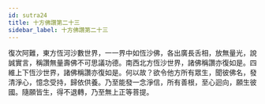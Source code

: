 ```yaml
---
id: sutra24
title: 十方佛讚第二十三
sidebar_label: 十方佛讚第二十三
---
```


復次阿難，東方恆河沙數世界，一一界中如恆沙佛，各出廣長舌相，放無量光，說誠實言，稱讚無量壽佛不可思議功德。南西北方恆沙世界，諸佛稱讚亦復如是。四維上下恆沙世界，諸佛稱讚亦復如是。何以故？欲令他方所有眾生，聞彼佛名，發清淨心，憶念受持，歸依供養。乃至能發一念淨信，所有善根，至心迴向，願生彼國。隨願皆生，得不退轉，乃至無上正等菩提。